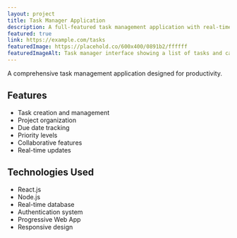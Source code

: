 ```yaml
---
layout: project
title: Task Manager Application
description: A full-featured task management application with real-time updates.
featured: true
link: https://example.com/tasks
featuredImage: https://placehold.co/600x400/0891b2/ffffff
featuredImageAlt: Task manager interface showing a list of tasks and categories
---
```


A comprehensive task management application designed for productivity.

## Features

- Task creation and management
- Project organization
- Due date tracking
- Priority levels
- Collaborative features
- Real-time updates

## Technologies Used

- React.js
- Node.js
- Real-time database
- Authentication system
- Progressive Web App
- Responsive design